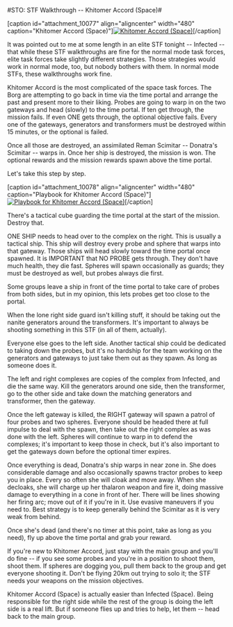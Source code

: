 #STO: STF Walkthrough -- Khitomer Accord (Space)#

[caption id="attachment\_10077" align="aligncenter" width="480" caption="Khitomer Accord (Space)"][![](http://westkarana.com/wp-content/uploads/2012/02/GameClient-2012-01-23-21-21-10-15-480x384.jpg "Khitomer Accord (Space)")](http://westkarana.com/wp-content/uploads/2012/02/GameClient-2012-01-23-21-21-10-15.jpg)[/caption]

It was pointed out to me at some length in an elite STF tonight -- Infected -- that while these STF walkthroughs are fine for the normal mode task forces, elite task forces take slightly different strategies. Those strategies would work in normal mode, too, but nobody bothers with them. In normal mode STFs, these walkthroughs work fine.

Khitomer Accord is the most complicated of the space task forces. The Borg are attempting to go back in time via the time portal and arrange the past and present more to their liking. Probes are going to warp in on the two gateways and head (slowly) to the time portal. If ten get through, the mission fails. If even ONE gets through, the optional objective fails. Every one of the gateways, generators and transformers must be destroyed within 15 minutes, or the optional is failed.

Once all those are destroyed, an assimilated Reman Scimitar -- Donatra's Scimitar -- warps in. Once her ship is destroyed, the mission is won. The optional rewards and the mission rewards spawn above the time portal.

Let's take this step by step.

[caption id="attachment\_10078" align="aligncenter" width="480" caption="Playbook for Khitomer Accord (Space)"][![](http://westkarana.com/wp-content/uploads/2012/02/khitomer-480x313.png "Playbook for Khitomer Accord (Space)")](http://westkarana.com/wp-content/uploads/2012/02/khitomer.png)[/caption]

There's a tactical cube guarding the time portal at the start of the mission. Destroy that.

ONE SHIP needs to head over to the complex on the right. This is usually a tactical ship. This ship will destroy every probe and sphere that warps into that gateway. Those ships will head slowly toward the time portal once spawned. It is IMPORTANT that NO PROBE gets through. They don't have much health, they die fast. Spheres will spawn occasionally as guards; they must be destroyed as well, but probes always die first.

Some groups leave a ship in front of the time portal to take care of probes from both sides, but in my opinion, this lets probes get too close to the portal.

When the lone right side guard isn't killing stuff, it should be taking out the nanite generators around the transformers. It's important to always be shooting something in this STF (in all of them, actually).

Everyone else goes to the left side. Another tactical ship could be dedicated to taking down the probes, but it's no hardship for the team working on the generators and gateways to just take them out as they spawn. As long as someone does it.

The left and right complexes are copies of the complex from Infected, and die the same way. Kill the generators around one side, then the transformer, go to the other side and take down the matching generators and transformer, then the gateway.

Once the left gateway is killed, the RIGHT gateway will spawn a patrol of four probes and two spheres. Everyone should be headed there at full impulse to deal with the spawn, then take out the right complex as was done with the left. Spheres will continue to warp in to defend the complexes; it's important to keep those in check, but it's also important to get the gateways down before the optional timer expires.

Once everything is dead, Donatra's ship warps in near zone in. She does considerable damage and also occasionally spawns tractor probes to keep you in place. Every so often she will cloak and move away. When she decloaks, she will charge up her thalaron weapon and fire it, doing massive damage to everything in a cone in front of her. There will be lines showing her firing arc; move out of it if you're in it. Use evasive maneuvers if you need to. Best strategy is to keep generally behind the Scimitar as it is very weak from behind.

Once she's dead (and there's no timer at this point, take as long as you need), fly up above the time portal and grab your reward.

If you're new to Khitomer Accord, just stay with the main group and you'll do fine -- if you see some probes and you're in a position to shoot them, shoot them. If spheres are dogging you, pull them back to the group and get everyone shooting it. Don't be flying 20km out trying to solo it; the STF needs your weapons on the mission objectives.

Khitomer Accord (Space) is actually easier than Infected (Space). Being responsible for the right side while the rest of the group is doing the left side is a real lift. But if someone flies up and tries to help, let them -- head back to the main group.


